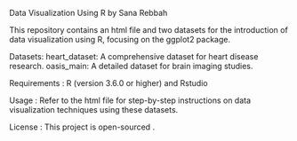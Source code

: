 Data Visualization Using R by Sana Rebbah

This repository contains an html file  and two datasets for the introduction of data visualization using R, focusing on the ggplot2 package.

Datasets: 
heart_dataset: A comprehensive dataset for heart disease research.
oasis_main: A detailed dataset for brain imaging studies.

Requirements :
R (version 3.6.0 or higher) and Rstudio

Usage :
Refer to the html file for step-by-step instructions on data visualization techniques using these datasets.

License :
This project is open-sourced .
